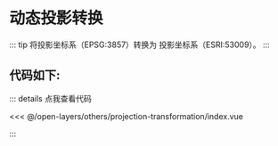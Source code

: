 <script setup>
import Map from './index.vue'
</script>
# 动态投影转换

::: tip
将投影坐标系（EPSG:3857）转换为 投影坐标系（ESRI:53009）。
:::

<Map />

## 代码如下:

::: details 点我查看代码

<<< @/open-layers/others/projection-transformation/index.vue

:::

